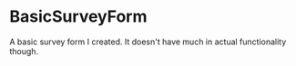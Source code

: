 # BasicSurveyForm
A basic survey form I created. It doesn't have much in actual functionality though.
